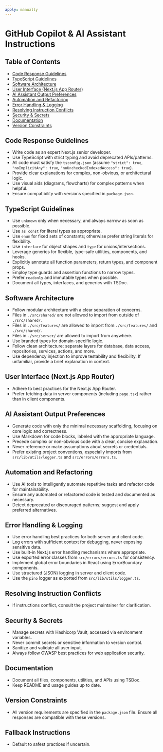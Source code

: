 ```yaml
---
apply: manually
---
```


# GitHub Copilot & AI Assistant Instructions

## Table of Contents

- [Code Response Guidelines](#code-response-guidelines)
- [TypeScript Guidelines](#typescript-guidelines)
- [Software Architecture](#software-architecture)
- [User Interface (Next.js App Router)](#user-interface-nextjs-app-router)
- [AI Assistant Output Preferences](#ai-assistant-output-preferences)
- [Automation and Refactoring](#automation-and-refactoring)
- [Error Handling & Logging](#error-handling--logging)
- [Resolving Instruction Conflicts](#resolving-instruction-conflicts)
- [Security & Secrets](#security--secrets)
- [Documentation](#documentation)
- [Version Constraints](#version-constraints)

## Code Response Guidelines

- Write code as an expert Next.js senior developer.
- Use TypeScript with strict typing and avoid deprecated APIs/patterns.
- All code must satisfy the `tsconfig.json` (assume `"strict": true`, `"noImplicitAny": true`, `"noUncheckedIndexedAccess": true`).
- Provide clear explanations for complex, non-obvious, or architectural logic.
- Use visual aids (diagrams, flowcharts) for complex patterns when helpful.
- Ensure compatibility with versions specified in `package.json`.

## TypeScript Guidelines

- Use `unknown` only when necessary, and always narrow as soon as possible.
- Use `as const` for literal types as appropriate.
- Use `enum` for fixed sets of constants; otherwise prefer string literals for flexibility.
- Use `interface` for object shapes and `type` for unions/intersections.
- Leverage generics for flexible, type-safe utilities, components, and hooks.
- Explicitly annotate all function parameters, return types, and component props.
- Employ type guards and assertion functions to narrow types.
- Prefer `readonly` and immutable types when possible.
- Document all types, interfaces, and generics with TSDoc.

## Software Architecture

- Follow modular architecture with a clear separation of concerns.
- Files in `./src/shared/` are not allowed to import from outside of `./src/shared/`.
- Files in `./src/features/` are allowed to import from `./src/features/` and `./src/shared/`.
- Files in `./src/server/` are allowed to import from anywhere.
- Use branded types for domain-specific logic.
- Follow clean architecture: separate layers for database, data access, repositories, services, actions, and more.
- Use dependency injection to improve testability and flexibility. If unfamiliar, provide a brief explanation in context.

## User Interface (Next.js App Router)

- Adhere to best practices for the Next.js App Router.
- Prefer fetching data in server components (including `page.tsx`) rather than in client components.

## AI Assistant Output Preferences

- Generate code with only the minimal necessary scaffolding, focusing on core logic and correctness.
- Use Markdown for code blocks, labeled with the appropriate language.
- Precede complex or non-obvious code with a clear, concise explanation.
- Never reference or make assumptions about secrets or credentials.
- Prefer existing project conventions, especially imports from `src/lib/utils/logger.ts` and `src/errors/errors.ts`.

## Automation and Refactoring

- Use AI tools to intelligently automate repetitive tasks and refactor code for maintainability.
- Ensure any automated or refactored code is tested and documented as necessary.
- Detect deprecated or discouraged patterns; suggest and apply preferred alternatives.

## Error Handling & Logging

- Use error handling best practices for both server and client code.
- Log errors with sufficient context for debugging, never exposing sensitive data.
- Use built-in Next.js error handling mechanisms where appropriate.
- Use exported error classes from `src/errors/errors.ts` for consistency.
- Implement global error boundaries in React using ErrorBoundary components.
- Use structured (JSON) logging in server and client code.
- Use the `pino` logger as exported from `src/lib/utils/logger.ts`.

## Resolving Instruction Conflicts

- If instructions conflict, consult the project maintainer for clarification.

## Security & Secrets

- Manage secrets with Hashicorp Vault, accessed via environment variables.
- Never commit secrets or sensitive information to version control.
- Sanitize and validate all user input.
- Always follow OWASP best practices for web application security.

## Documentation

- Document all files, components, utilities, and APIs using TSDoc.
- Keep README and usage guides up to date.

## Version Constraints

- All version requirements are specified in the `package.json` file. Ensure all responses are compatible with these versions.

## Fallback Instructions

- Default to safest practices if uncertain.
